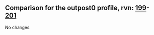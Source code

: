## Comparison for the outpost0 profile, rvn: [199](https://github.com/PRO100KatYT/FortniteProfileRevisions/tree/main/profiles/outpost0/199%20outpost0.json)-[201](https://github.com/PRO100KatYT/FortniteProfileRevisions/tree/main/profiles/outpost0/201%20outpost0.json)

No changes
